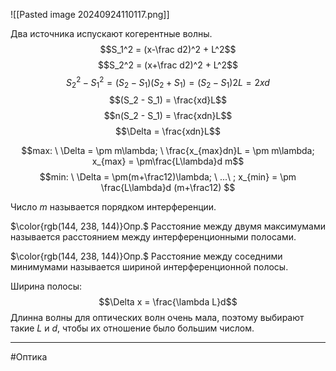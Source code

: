 ![[Pasted image 20240924110117.png]]

Два источника испускают когерентные волны.
$$S_1^2 = (x-\frac d2)^2 + L^2$$
$$S_2^2 = (x+\frac d2)^2 + L^2$$
$$S_2^2 - S_1^2 = (S_2 - S_1)(S_2 + S_1) = (S_2 - S_1)2L = 2xd$$
$$(S_2 - S_1) = \frac{xd}L$$
$$n(S_2 - S_1) = \frac{xdn}L$$
$$\Delta = \frac{xdn}L$$

$$max: \ \Delta = \pm m\lambda; \ \frac{x_{max}dn}L = \pm m\lambda; x_{max} = \pm\frac{L\lambda}d m$$
$$min: \ \Delta = \pm(m+\frac12)\lambda; \ ...\ ; x_{min} = \pm \frac{L\lambda}d (m+\frac12) $$

Число $m$ называется порядком интерференции.

$\color{rgb(144, 238, 144)}Опр.$ Расстояние между двумя максимумами называется расстоянием между интерференционными полосами.

$\color{rgb(144, 238, 144)}Опр.$ Расстояние между соседними минимумами называется шириной интерференционной полосы.

Ширина полосы:
$$\Delta x = \frac{\lambda L}d$$
Длинна волны для оптических волн очень мала, поэтому выбирают такие $L$ и $d$, чтобы их отношение было большим числом.

---

#Оптика